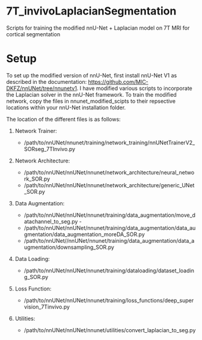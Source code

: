 # 7T_invivoLaplacianSegmentation
Scripts for training the modified nnU-Net + Laplacian model on 7T MRI for cortical segmentation

# Setup

To set up the modified version of nnU-Net, first install nnU-Net V1 as described in the documentation: https://github.com/MIC-DKFZ/nnUNet/tree/nnunetv1. I have modified various scripts to incorporate the Laplacian solver in the nnU-Net framework. To train the modified network, copy the files in nnunet_modified_scipts to their repsective locations within your nnU-Net installation folder. 

The location of the different files is as follows:

1) Network Trainer:
   - /path/to/nnUNet/nnunet/training/network_training/nnUNetTrainerV2_SORseg_7TInvivo.py 

3) Network Architecture:
   - /path/to/nnUNet/nnUNet/nnunet/network_architecture/neural_network_SOR.py
   - /path/to/nnUNet/nnUNet/nnunet/network_architecture/generic_UNet_SOR.py

6) Data Augmentation:
   - /path/to/nnUNet/nnUNet/nnunet/training/data_augmentation/move_datachannel_to_seg.py -       
   - /path/to/nnUNet/nnUNet/nnunet/training/data_augmentation/data_augmentation/data_augmentation_moreDA_SOR.py       
   - /path/to/nnUNet//nnUNet/nnunet/training/data_augmentation/data_augmentation/downsampling_SOR.py

7) Data Loading:
   - /path/to/nnUNet/nnUNet/nnunet/training/dataloading/dataset_loading_SOR.py

9) Loss Function:
    - /path/to/nnUNet/nnUNet/nnunet/training/loss_functions/deep_supervision_7Tinvivo.py

11) Utilities:
    - /path/to/nnUNet/nnUNet/nnunet/utilities/convert_laplacian_to_seg.py



